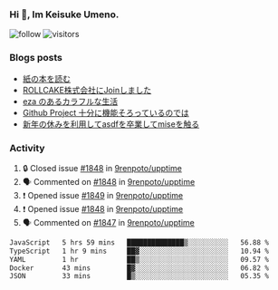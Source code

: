 ### Hi 👋, Im Keisuke Umeno.

<!--
**9renpoto/9renpoto** is a ✨ _special_ ✨ repository because its `README.md` (this file) appears on your GitHub profile.

Here are some ideas to get you started:

- 🔭 I’m currently working on ...
- 🌱 I’m currently learning ...
- 👯 I’m looking to collaborate on ...
- 🤔 I’m looking for help with ...
- 💬 Ask me about ...
- 📫 How to reach me: ...
- 😄 Pronouns: ...
- ⚡ Fun fact: ...
-->

![follow](https://img.shields.io/github/followers/9renpoto?label=Follow&style=social)
![visitors](https://komarev.com/ghpvc/?username=9renpoto&label=Profile%20views&color=0e75b6&style=flat)

### Blogs posts

<!-- BLOG-POST-LIST:START -->
- [紙の本を読む](https://9renpoto.win/entry/2024/02/25/reading-papar-book)
- [ROLLCAKE株式会社にJoinしました](https://9renpoto.win/entry/2024/02/11/join)
- [eza のあるカラフルな生活](https://9renpoto.win/entry/2024/02/01/eza)
- [Github Project 十分に機能そろっているのでは](https://9renpoto.win/entry/2024/01/14/gh-projects)
- [新年の休みを利用してasdfを卒業してmiseを触る](https://9renpoto.win/entry/2024/01/07/mise)
<!-- BLOG-POST-LIST:END -->

### Activity

<!--START_SECTION:activity-->
1. 🔒 Closed issue [#1848](https://github.com/9renpoto/upptime/issues/1848) in [9renpoto/upptime](https://github.com/9renpoto/upptime)
2. 🗣 Commented on [#1848](https://github.com/9renpoto/upptime/issues/1848#issuecomment-2012083184) in [9renpoto/upptime](https://github.com/9renpoto/upptime)
3. ❗ Opened issue [#1849](https://github.com/9renpoto/upptime/issues/1849) in [9renpoto/upptime](https://github.com/9renpoto/upptime)
4. ❗ Opened issue [#1848](https://github.com/9renpoto/upptime/issues/1848) in [9renpoto/upptime](https://github.com/9renpoto/upptime)
5. 🗣 Commented on [#1847](https://github.com/9renpoto/upptime/issues/1847#issuecomment-2012062647) in [9renpoto/upptime](https://github.com/9renpoto/upptime)
<!--END_SECTION:activity-->

<!--START_SECTION:waka-->

```txt
JavaScript   5 hrs 59 mins   ██████████████▒░░░░░░░░░░   56.88 %
TypeScript   1 hr 9 mins     ██▓░░░░░░░░░░░░░░░░░░░░░░   10.94 %
YAML         1 hr            ██▒░░░░░░░░░░░░░░░░░░░░░░   09.57 %
Docker       43 mins         █▓░░░░░░░░░░░░░░░░░░░░░░░   06.82 %
JSON         33 mins         █▒░░░░░░░░░░░░░░░░░░░░░░░   05.35 %
```

<!--END_SECTION:waka-->
